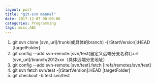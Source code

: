 ```yaml
---
layout: post
title: "git-svn mannel"
date: 2017-12-07 00:00:00
categories: Programming
tags: misc,ABC
---
```

1. git svn clone [svn_url]/trunk(或具体的branch) -[rStartVersion]:HEAD [targetFolder]
2. git config --add svn-remote.[svn/test(自定义远端分支名称)].url [svn_url]/branch/2012xxx（具体远端分支地址）
3. git config --add svn-remote.[svn/test].fetch [:refs/remotes/svn/test]
4. git svn fetch svn/test -[rStartVersion]:HEAD [targetFolder]
5. git checkout -b test svn/test
